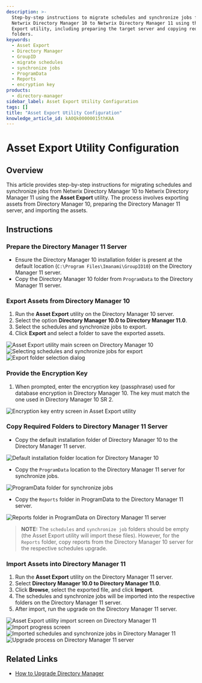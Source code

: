 ```yaml
---
description: >-
  Step-by-step instructions to migrate schedules and synchronize jobs from
  Netwrix Directory Manager 10 to Netwrix Directory Manager 11 using the Asset
  Export utility, including preparing the target server and copying required
  folders.
keywords:
  - Asset Export
  - Directory Manager
  - GroupID
  - migrate schedules
  - synchronize jobs
  - ProgramData
  - Reports
  - encryption key
products:
  - directory-manager
sidebar_label: Asset Export Utility Configuration
tags: []
title: "Asset Export Utility Configuration"
knowledge_article_id: kA0Qk00000015thKAA
---
```


# Asset Export Utility Configuration

## Overview

This article provides step-by-step instructions for migrating schedules and synchronize jobs from Netwrix Directory Manager 10 to Netwrix Directory Manager 11 using the **Asset Export** utility. The process involves exporting assets from Directory Manager 10, preparing the Directory Manager 11 server, and importing the assets.

## Instructions

### Prepare the Directory Manager 11 Server

- Ensure the Directory Manager 10 installation folder is present at the default location (`C:\Program Files\Imanami\GroupID10`) on the Directory Manager 11 server.
- Copy the Directory Manager 10 folder from `ProgramData` to the Directory Manager 11 server.

### Export Assets from Directory Manager 10

1. Run the **Asset Export** utility on the Directory Manager 10 server.
2. Select the option **Directory Manager 10.0 to Directory Manager 11.0**.
3. Select the schedules and synchronize jobs to export.
4. Click **Export** and select a folder to save the exported assets.

![Asset Export utility main screen on Directory Manager 10](images/ka0Qk0000004nIH_0EMQk000004nICn.png) ![Selecting schedules and synchronize jobs for export](images/ka0Qk0000004nIH_0EMQk000004nICo.png) ![Export folder selection dialog](images/ka0Qk0000004nIH_0EMQk000004nICp.png)

### Provide the Encryption Key

1. When prompted, enter the encryption key (passphrase) used for database encryption in Directory Manager 10. The key must match the one used in Directory Manager 10 SR 2.

![Encryption key entry screen in Asset Export utility](images/ka0Qk0000004nIH_0EMQk000004nICq.png)

### Copy Required Folders to Directory Manager 11 Server

- Copy the default installation folder of Directory Manager 10 to the Directory Manager 11 server.

![Default installation folder location for Directory Manager 10](images/ka0Qk0000004nIH_0EMQk000004nICr.png)

- Copy the `ProgramData` location to the Directory Manager 11 server for synchronize jobs.

![ProgramData folder for synchronize jobs](images/ka0Qk0000004nIH_0EMQk000004nICs.png)

- Copy the `Reports` folder in ProgramData to the Directory Manager 11 server.

![Reports folder in ProgramData on Directory Manager 11 server](images/ka0Qk0000004nIH_0EMQk000004nICt.png)

> **NOTE:** The `schedules` and `synchronize job` folders should be empty (the Asset Export utility will import these files). However, for the `Reports` folder, copy reports from the Directory Manager 10 server for the respective schedules upgrade.

### Import Assets into Directory Manager 11

1. Run the **Asset Export** utility on the Directory Manager 11 server.
2. Select **Directory Manager 10.0 to Directory Manager 11.0**.
3. Click **Browse**, select the exported file, and click **Import**.
4. The schedules and synchronize jobs will be imported into the respective folders on the Directory Manager 11 server.
5. After import, run the upgrade on the Directory Manager 11 server.

![Asset Export utility import screen on Directory Manager 11](images/ka0Qk0000004nIH_0EMQk000004nICu.png) ![Import progress screen](images/ka0Qk0000004nIH_0EMQk000004nICv.png) ![Imported schedules and synchronize jobs in Directory Manager 11](images/ka0Qk0000004nIH_0EMQk000004nICw.png) ![Upgrade process on Directory Manager 11 server](images/ka0Qk0000004nIH_0EMQk000004nICx.png)

## Related Links

- [How to Upgrade Directory Manager](https://docs.netwrix.com/docs/directorymanager/11_1)
